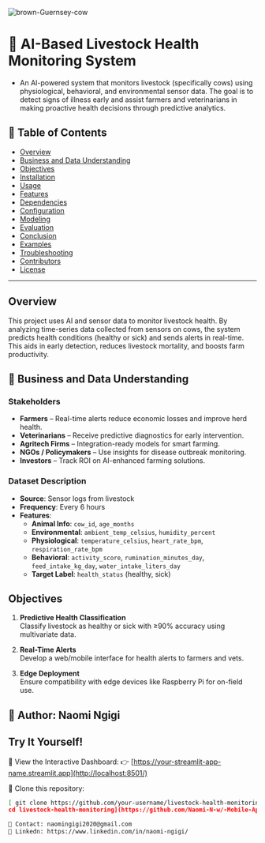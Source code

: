 ![brown-Guernsey-cow](https://github.com/user-attachments/assets/1dfd032a-1a71-4067-ac2a-d8aaf1748a17)

# 🐄 AI-Based Livestock Health Monitoring System

+ An AI-powered system that monitors livestock (specifically cows) using physiological, behavioral, and environmental sensor data. The goal is to detect signs of illness early and assist farmers and veterinarians in making proactive health decisions through predictive analytics.


## 📑 Table of Contents

- [Overview](#overview)
- [Business and Data Understanding](#business-and-data-understanding)
- [Objectives](#objectives)
- [Installation](#installation)
- [Usage](#usage)
- [Features](#features)
- [Dependencies](#dependencies)
- [Configuration](#configuration)
- [Modeling](#modeling)
- [Evaluation](#evaluation)
- [Conclusion](#conclusion)
- [Examples](#examples)
- [Troubleshooting](#troubleshooting)
- [Contributors](#contributors)
- [License](#license)

---

##  Overview

This project uses AI and sensor data to monitor livestock health. By analyzing time-series data collected from sensors on cows, the system predicts health conditions (healthy or sick) and sends alerts in real-time. This aids in early detection, reduces livestock mortality, and boosts farm productivity.


## 👥 Business and Data Understanding

### Stakeholders

- **Farmers** – Real-time alerts reduce economic losses and improve herd health.
- **Veterinarians** – Receive predictive diagnostics for early intervention.
- **Agritech Firms** – Integration-ready models for smart farming.
- **NGOs / Policymakers** – Use insights for disease outbreak monitoring.
- **Investors** – Track ROI on AI-enhanced farming solutions.

### Dataset Description

- **Source**: Sensor logs from livestock
- **Frequency**: Every 6 hours
- **Features**:
  - **Animal Info**: `cow_id`, `age_months`
  - **Environmental**: `ambient_temp_celsius`, `humidity_percent`
  - **Physiological**: `temperature_celsius`, `heart_rate_bpm`, `respiration_rate_bpm`
  - **Behavioral**: `activity_score`, `rumination_minutes_day`, `feed_intake_kg_day`, `water_intake_liters_day`
  - **Target Label**: `health_status` (healthy, sick)


##  Objectives

1. **Predictive Health Classification**  
   Classify livestock as healthy or sick with ≥90% accuracy using multivariate data.

2. **Real-Time Alerts**  
   Develop a web/mobile interface for health alerts to farmers and vets.

3. **Edge Deployment**  
   Ensure compatibility with edge devices like Raspberry Pi for on-field use.


## 👤 Author: Naomi Ngigi

##  Try It Yourself!
🔗 View the Interactive Dashboard:
👉 [https://your-streamlit-app-name.streamlit.app](http://localhost:8501/)

📘 Clone this repository:
   ```bash
  [ git clone https://github.com/your-username/livestock-health-monitoring.git
   cd livestock-health-monitoring](https://github.com/Naomi-N-w/-Mobile-App-for-Livestock-Health-Alerts)

📩 Contact: naomingigi2020@gmail.com
💼 Linkedn: https://www.linkedin.com/in/naomi-ngigi/





